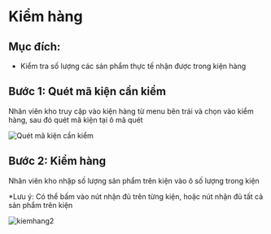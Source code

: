 # Kiểm hàng

## Mục đích: 

- Kiểm tra số lượng các sản phẩm thực tế nhận được trong kiện hàng

## Bước 1: Quét mã kiện cần kiểm

Nhân viên kho truy cập vào kiện hàng từ menu bên trái và chọn vào kiểm hàng, sau đó quét mã kiện tại ô mã quét

![Quét mã kiện cần kiểm](https://user-images.githubusercontent.com/73226975/162417522-5bdc03ce-d67a-43db-8b4c-6d5fc796ff1a.png)

## Bước 2: Kiểm hàng

Nhân viên kho nhập số lượng sản phẩm trên kiện vào ô số lượng trong kiện 

*Lưu ý: Có thể bấm vào nút nhận đủ trên từng kiện, hoặc nút nhận đủ tất cả sản phẩm trên kiện 

![kiemhang2](https://user-images.githubusercontent.com/63217229/101153459-10645e80-3657-11eb-9df2-aeed16ada052.png)

